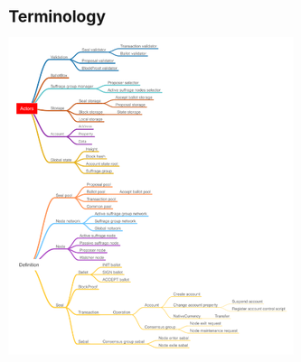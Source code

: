 # Terminology

![Definition Map](./images/actors-and-definition-map.png "Definition Map of ISAAC+")
